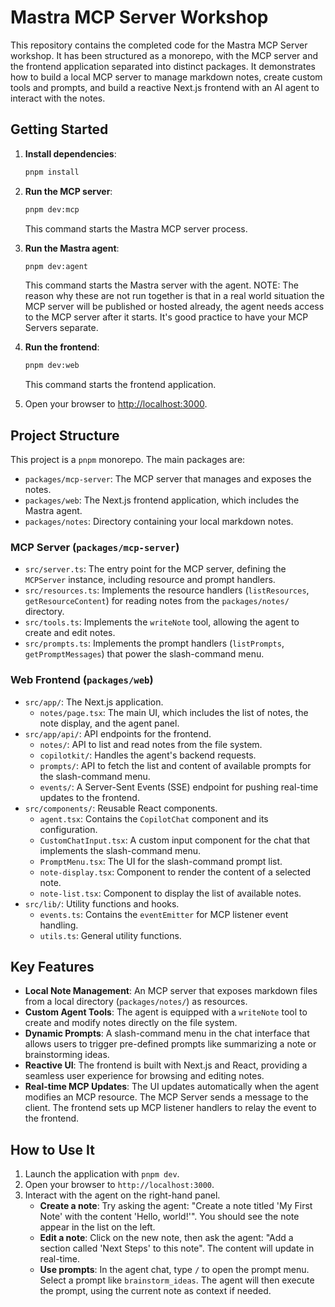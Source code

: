 # Mastra MCP Server Workshop

This repository contains the completed code for the Mastra MCP Server workshop. It has been structured as a monorepo, with the MCP server and the frontend application separated into distinct packages. It demonstrates how to build a local MCP server to manage markdown notes, create custom tools and prompts, and build a reactive Next.js frontend with an AI agent to interact with the notes.

## Getting Started

1.  **Install dependencies**:
    ```bash
    pnpm install
    ```

2.  **Run the MCP server**:
    ```bash
    pnpm dev:mcp
    ```
    This command starts the Mastra MCP server process.

3.  **Run the Mastra agent**:
    ```bash
    pnpm dev:agent
    ```
    This command starts the Mastra server with the agent.
    NOTE: The reason why these are not run together is that in a real world situation the MCP server will be published or hosted already, the agent needs access to the MCP server after it starts. It's good practice to have your MCP Servers separate.

4.  **Run the frontend**:
    ```bash
    pnpm dev:web
    ```
    This command starts the frontend application.

5.  Open your browser to [http://localhost:3000](http://localhost:3000).

## Project Structure

This project is a `pnpm` monorepo. The main packages are:

-   `packages/mcp-server`: The MCP server that manages and exposes the notes.
-   `packages/web`: The Next.js frontend application, which includes the Mastra agent.
-   `packages/notes`: Directory containing your local markdown notes.

### MCP Server (`packages/mcp-server`)

-   `src/server.ts`: The entry point for the MCP server, defining the `MCPServer` instance, including resource and prompt handlers.
-   `src/resources.ts`: Implements the resource handlers (`listResources`, `getResourceContent`) for reading notes from the `packages/notes/` directory.
-   `src/tools.ts`: Implements the `writeNote` tool, allowing the agent to create and edit notes.
-   `src/prompts.ts`: Implements the prompt handlers (`listPrompts`, `getPromptMessages`) that power the slash-command menu.

### Web Frontend (`packages/web`)

-   `src/app/`: The Next.js application.
    -   `notes/page.tsx`: The main UI, which includes the list of notes, the note display, and the agent panel.
-   `src/app/api/`: API endpoints for the frontend.
    -   `notes/`: API to list and read notes from the file system.
    -   `copilotkit/`: Handles the agent's backend requests.
    -   `prompts/`: API to fetch the list and content of available prompts for the slash-command menu.
    -   `events/`: A Server-Sent Events (SSE) endpoint for pushing real-time updates to the frontend.
-   `src/components/`: Reusable React components.
    -   `agent.tsx`: Contains the `CopilotChat` component and its configuration.
    -   `CustomChatInput.tsx`: A custom input component for the chat that implements the slash-command menu.
    -   `PromptMenu.tsx`: The UI for the slash-command prompt list.
    -   `note-display.tsx`: Component to render the content of a selected note.
    -   `note-list.tsx`: Component to display the list of available notes.
-   `src/lib/`: Utility functions and hooks.
    -   `events.ts`: Contains the `eventEmitter` for MCP listener event handling.
    -   `utils.ts`: General utility functions.

## Key Features

-   **Local Note Management**: An MCP server that exposes markdown files from a local directory (`packages/notes/`) as resources.
-   **Custom Agent Tools**: The agent is equipped with a `writeNote` tool to create and modify notes directly on the file system.
-   **Dynamic Prompts**: A slash-command menu in the chat interface that allows users to trigger pre-defined prompts like summarizing a note or brainstorming ideas.
-   **Reactive UI**: The frontend is built with Next.js and React, providing a seamless user experience for browsing and editing notes.
-   **Real-time MCP Updates**: The UI updates automatically when the agent modifies an MCP resource. The MCP Server sends a message to the client. The frontend sets up MCP listener handlers to relay the event to the frontend.

## How to Use It

1.  Launch the application with `pnpm dev`.
2.  Open your browser to `http://localhost:3000`.
3.  Interact with the agent on the right-hand panel.
    -   **Create a note**: Try asking the agent: "Create a note titled 'My First Note' with the content 'Hello, world!'". You should see the note appear in the list on the left.
    -   **Edit a note**: Click on the new note, then ask the agent: "Add a section called 'Next Steps' to this note". The content will update in real-time.
    -   **Use prompts**: In the agent chat, type `/` to open the prompt menu. Select a prompt like `brainstorm_ideas`. The agent will then execute the prompt, using the current note as context if needed.
